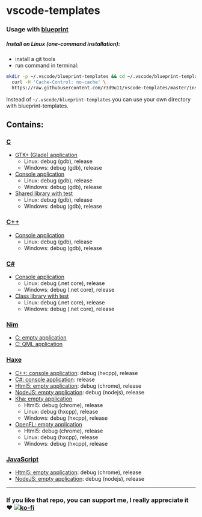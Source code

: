 # vscode-templates

### Usage with [blueprint](https://github.com/reesemclean/blueprint)

##### Install on Linux (one-command installation):<br/>
* install a git tools
* run command in terminal:
```bash
mkdir -p ~/.vscode/blueprint-templates && cd ~/.vscode/blueprint-templates && \
  curl -H 'Cache-Control: no-cache' \
  https://raw.githubusercontent.com/r3d9u11/vscode-templates/master/install-blueprint-linux.sh | bash
```
Instead of `~/.vscode/blueprint-templates` you can use your own directory with blueprint-templates.

## Contains:

### [C](C)
* [GTK+ (Glade) application](C/gtk_glade_application#vscode-templates-c)
  * Linux: debug (gdb), release
  * Windows: debug (gdb), release
* [Console application](C/console_application#vscode-templates-c)
  * Linux: debug (gdb), release
  * Windows: debug (gdb), release
* [Shared library with test](C/shared_library#vscode-templates-c)
  * Linux: debug (gdb), release
  * Windows: debug (gdb), release
### [C++](CPP)
* [Console application](CPP/console_application#vscode-templates-c)
  * Linux: debug (gdb), release
  * Windows: debug (gdb), release
### [C#](CSharp)
* [Console application](CSharp/console_application#vscode-templates-c)
  * Linux: debug (.net core), release
  * Windows: debug (.net core), release
* [Class library with test](CSharp/class_library#vscode-templates-c)
  * Linux: debug (.net core), release
  * Windows: debug (.net core), release
### [Nim](Nim)
* [C: empty application](Nim/empty_c_app#vscode-templates-nim)
* [C: QML application](Nim/empty_c_nimqml_app#vscode-templates-nim)
### [Haxe](Haxe)
* [C++: console application](Haxe/cpp_console_application#vscode-templates-haxe): debug (hxcpp), release
* [C#: console application](Haxe/cs_console_application#vscode-templates-haxe): release
* [Html5: empty application](Haxe/html5_application#vscode-templates-haxe): debug (chrome), release
* [NodeJS: empty application](Haxe/nodejs_application#vscode-templates-haxe): debug (nodejs), release
* [Kha: empty application](Haxe/kha_application#vscode-templates-haxe)
  * Html5: debug (chrome), release
  * Linux: debug (hxcpp), release
  * Windows: debug (hxcpp), release
* [OpenFL: empty application](Haxe/kha_application#vscode-templates-haxe)
  * Html5: debug (chrome), release
  * Linux: debug (hxcpp), release
  * Windows: debug (hxcpp), release
### [JavaScript](JavaScript)
* [Html5: empty application](JavaScript/html5_application#vscode-templates-javascript): debug (chrome), release
* [NodeJS: empty application](JavaScript/nodejs_application#vscode-templates-javascript): debug (nodejs), release

---

### If you like that repo, you can support me, I really appreciate it :heart: [![ko-fi](https://www.ko-fi.com/img/githubbutton_sm.svg)](https://ko-fi.com/R3D9477)
